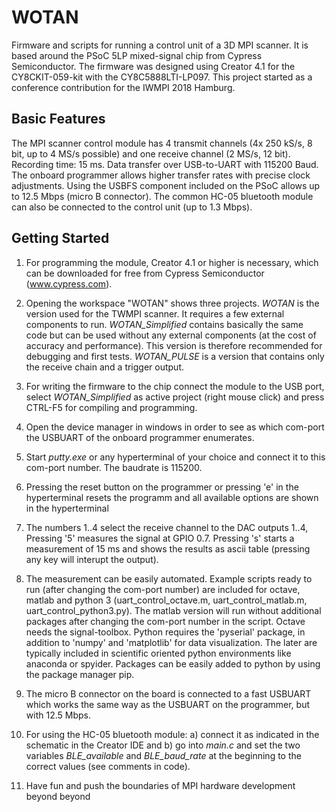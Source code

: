 # WOTAN
Firmware and scripts for running a control unit of a 3D MPI scanner. It is based around the PSoC 5LP mixed-signal chip from Cypress Semiconductor. The firmware was designed using Creator 4.1 for the CY8CKIT-059-kit with the CY8C5888LTI-LP097. This project started as a conference contribution for the IWMPI 2018 Hamburg. 

## Basic Features
The MPI scanner control module has 4 transmit channels (4x 250 kS/s, 8 bit, up to 4 MS/s possible) and one receive channel (2 MS/s, 12 bit). Recording time: 15 ms. Data transfer over USB-to-UART with 115200 Baud. The onboard programmer allows higher transfer rates with precise clock adjustments. Using the USBFS component included on the PSoC allows up to 12.5 Mbps (micro B connector). The common HC-05 bluetooth module can also be connected to the control unit (up to 1.3 Mbps).

## Getting Started
1. For programming the module, Creator 4.1 or higher is necessary, which can be downloaded for free from Cypress Semiconductor (www.cypress.com).

2. Opening the workspace "WOTAN" shows three projects.
*WOTAN* is the version used for the TWMPI scanner. It requires a few external components to run.
*WOTAN\_Simplified* contains basically the same code but can be used without any external components (at the cost of accuracy and performance).
This version is therefore recommended for debugging and first tests. *WOTAN_PULSE* is a version that contains only the receive chain and a trigger output.

3. For writing the firmware to the chip connect the module to the USB port, select *WOTAN\_Simplified* as active project (right mouse click) and press CTRL-F5 for compiling and programming. 

4. Open the device manager in windows in order to see as which com-port the USBUART of the onboard programmer enumerates.

5. Start *putty.exe* or any hyperterminal of your choice and connect it to this com-port number. The baudrate is 115200.

6. Pressing the reset button on the programmer or pressing 'e' in the hyperterminal resets the programm and all available options are shown in the hyperterminal

7. The numbers 1..4 select the receive channel to the DAC outputs 1..4, Pressing '5' measures the signal at GPIO 0.7. Pressing 's' starts a measurement of 15 ms and shows the results as ascii table (pressing any key will interupt the output).

8. The measurement can be easily automated. Example scripts ready to run (after changing the com-port number) are included for octave, matlab and python 3 (uart\_control\_octave.m, uart\_control\_matlab.m, uart\_control\_python3.py). The matlab version will run without additional packages after changing the com-port number in the script. Octave needs the signal-toolbox. Python requires the 'pyserial' package, in addition to 'numpy' and 'matplotlib' for data visualization. The later are typically included in scientific oriented python environments like anaconda or spyider. Packages can be easily added to python by using the package manager pip.  

9. The micro B connector on the board is connected to a fast USBUART which works the same way as the USBUART on the programmer, but with 12.5 Mbps.

10. For using the HC-05 bluetooth module: a) connect it as indicated in the schematic in the Creator IDE and b) go into *main.c* and set the two variables *BLE_available* and *BLE_baud_rate* at the beginning to the correct values (see comments in code). 

11. Have fun and push the boundaries of MPI hardware development beyond beyond
